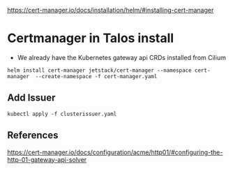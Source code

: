 https://cert-manager.io/docs/installation/helm/#installing-cert-manager

# Certmanager in Talos install

- We already have the Kubernetes gateway api CRDs installed from Cilium

```
helm install cert-manager jetstack/cert-manager --namespace cert-manager  --create-namespace -f cert-manager.yaml
```

<!-- ORIG
```
helm install `
  cert-manager jetstack/cert-manager `
  --namespace cert-manager `
  --create-namespace `
  --set config.enableGatewayAPI=true `
  --set crds.enabled=true `
  --set "extraArgs={--feature-gates=ExperimentalGatewayAPISupport=true}"
``` -->

<!-- ## Add the resolver gateway first
This gateway only routes HTTP port 80 traffic, no listeners defined.  It allows the clusterissuer to setup HTTPRoutes to it's solver.  This will reside in the cert-manager namespace.

```
kubectl apply -f gateway-certmanager.yaml
``` -->

## Add Issuer
```
kubectl apply -f clusterissuer.yaml
```

<!-- ## Add cert-manager-gateway for issuer
This is the annotated gateway that certmanager will pickup on and create HTTPRoutes for.

For whatever reason I was unable to combine the two into one file, oh well.
```
kubectl apply -f gateway-certmanager.yaml
``` -->


## References

https://cert-manager.io/docs/configuration/acme/http01/#configuring-the-http-01-gateway-api-solver

